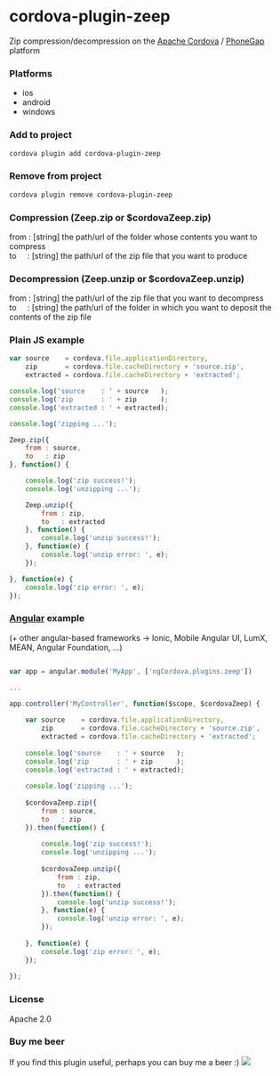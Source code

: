 # cordova-plugin-zeep
Zip compression/decompression on the [Apache Cordova](https://cordova.apache.org) / [PhoneGap](http://phonegap.com) platform

### Platforms
- ios
- android
- windows

### Add to project
```sh
cordova plugin add cordova-plugin-zeep
```

### Remove from project
```sh
cordova plugin remove cordova-plugin-zeep
```

### Compression (Zeep.zip or $cordovaZeep.zip)
from : [string] the path/url of the folder whose contents you want to compress<br/>
to&nbsp;&nbsp;&nbsp;&nbsp; : [string] the path/url of the zip file that you want to produce

### Decompression (Zeep.unzip or $cordovaZeep.unzip)
from : [string] the path/url of the zip file that you want to decompress<br/>
to&nbsp;&nbsp;&nbsp;&nbsp; : [string] the path/url of the folder in which you want to deposit the contents of the zip file

### Plain JS example
```js
var source    = cordova.file.applicationDirectory,
    zip       = cordova.file.cacheDirectory + 'source.zip',
    extracted = cordova.file.cacheDirectory + 'extracted';

console.log('source    : ' + source   );
console.log('zip       : ' + zip      );
console.log('extracted : ' + extracted);

console.log('zipping ...');

Zeep.zip({
    from : source,
    to   : zip
}, function() {

    console.log('zip success!');
    console.log('unzipping ...');

    Zeep.unzip({
        from : zip,
        to   : extracted
    }, function() {
        console.log('unzip success!');
    }, function(e) {
        console.log('unzip error: ', e);
    });

}, function(e) {
    console.log('zip error: ', e);
});
```

### [Angular](https://angularjs.org) example
(+ other angular-based frameworks -> Ionic, Mobile Angular UI, LumX, MEAN, Angular Foundation, ...)
```js

var app = angular.module('MyApp', ['ngCordova.plugins.zeep'])

...

app.controller('MyController', function($scope, $cordovaZeep) {
    
    var source    = cordova.file.applicationDirectory,
        zip       = cordova.file.cacheDirectory + 'source.zip',
        extracted = cordova.file.cacheDirectory + 'extracted';
    
    console.log('source    : ' + source   );
    console.log('zip       : ' + zip      );
    console.log('extracted : ' + extracted);
    
    console.log('zipping ...');
    
    $cordovaZeep.zip({
        from : source,
        to   : zip
    }).then(function() {
        
        console.log('zip success!');
        console.log('unzipping ...');
        
        $cordovaZeep.unzip({
            from : zip,
            to   : extracted
        }).then(function() {
            console.log('unzip success!');
        }, function(e) {
            console.log('unzip error: ', e);
        });
        
    }, function(e) {
        console.log('zip error: ', e);
    });
    
});
```

### License
Apache 2.0

### Buy me beer
If you find this plugin useful, perhaps you can buy me a beer :)
[<img src="https://www.paypalobjects.com/webstatic/mktg/Logo/pp-logo-100px.png">](https://paypal.me/FortuneNgwenya)
